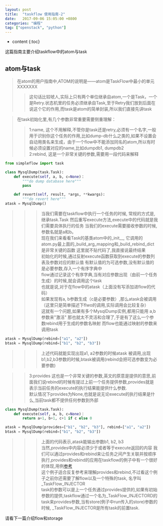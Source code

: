 ```yaml
---
layout: post
title:  "taskflow 使用指南-2"
date:   2017-09-06 15:05:00 +0800
categories: "编程"
tag: ["openstack", "python"]
---
```


* content
{:toc}


这篇指南主要介绍taskflow中的atom与task


## atom与task

> 在atom的用户指南中,ATOM的说明是——atom是TaskFlow中最小的单元XXXXXXX
>> 这句话比较唬人,实际上只有两个单位继承自atom,一个是Task，一个是Retry.状态机里的任务必须继承自Task,至于Retry我们放到后面在说这个它的作用,而task是atom的简单封装,所以我们直接先讲task  

> 在task初始化里,有几个参数非常重要需要侧重理解：  
>> 1:name, 这个不用解释,不管你是task还是retry,必须有一个名字,一般用于识别你这个任务的作用,比如dump-db什么之类的,如果不设置会自动用类名来生成，由于一个flow中不能添加同名的atom,所以有时候必须设置对应的name,比如dumpdb1, dumpdb2    
>> 2:rebind, 这是一个非常关键的参数,需要用一段代码来解释  

```python
from simpleflow import task

class MysqlDump(task.Task):
    def execute(self, a, b, c=None)：
        """do dump database here"""
        pass

    def revert(self, result, *args, **kwargs):
        """do revert here"""
atask = MysqlDump()
```

>>>当我们需要在taskflow中执行一个任务的时候, 常规的方式是,继承task.Task
然后重写execute方法,execute中的代码就是我们需要具体执行的任务
当我们的execute需要接收参数的时候,参数名就是a和b。    
现在我们来看看Task的基类atom中的_init__,
它调用的atom.py最上面的_build_arg_mapping和_build_rebind_dict是非常关键的函数
这里就不贴代码了,我直接说最终结果  
初始化的时候,通过反射execute函数获取到execute的参数列表及参数对应的默认值
有默认值的为可选参数,没有默认值的是必要参数,存入一个有序字典中  
flow通过记录这个有序字典,当有对应参数出现（由前一个任务生成）的时候,就会调用这个task  
也就是说,对于在flow中的atask（上面没有写添加进flow的代码）  
如果发现有a, b参数生成（c是必要参数）,那么atask会被调用
（这里只是简单描述下flwo的调用,实际调用会比较复杂）  
这就有一个问题,如果有多个MysqlDump实例,都用只能用 a,b参数来"激活"
那也就太不灵活和合理了,于是有了这么一个参数rebind用于生成的参数名映射
而flow也能通过映射的参数来调用task

```python
atask = MysqlDump(rebind=["a1", "a2"])
btask = MysqlDump(rebind=["b1", "b2", "b3"])
```

>>>上述代码就能实现出现a1, a2参数的时候atask
被调用,出现b1,b2,b3参数的时候,btask被调用(rebind会把可选参数变为必要参数)

>> 3:provides 这也是一个非常关键的参数,英文的原意是提供的意思,前面我们说rebind的时候有提过上前一个任务提供参数,provides就是表示当前任务的execute的执行结果能提供什么参数.  
默认情况下provides为None,也就是说无论execute的执行结果是什么,当前task都不提供任何参数到外部

```python
class MysqlDump(task.Task):
    def execute(self, a, b, c=None)：
        return a+1, b+1, c+1 if c else 0

atask = MysqlDump(provides=["b1", "b2", "b3"], rebind=["a1", "a2"])
btask = MysqlDump(rebind=["b1", "b2", "b3"])
```

>>> 上面的代码表示,atask能输出参数b1, b2, b3  
当然,provides中内容必须少于或者等于execute返回的内容
我们可以通过provides和rebind来让任务之间产生关联并按顺序执行,provides和rebind的应用在taskflow的例子中有一个很好的体现,用例[参考](https://github.com/lolizeppelin/simpleflow/blob/master/doc/examples/graph_flow.py)  
这个例子适合反复参考来理解provides和rebind,不过看这个例子之前你还需要了解flow以及一个特殊的task, 名字叫_TaskFlow_INJECTOR  
task的参数可以是上一个任务通过provides提供的,如果有初始参数的提供,taskflow通过一个名为_TaskFlow_INJECTORD的task来provides参数,当有store(例子中run传入的store)参数的时候, _TaskFlow_INJECTOR是所有task的前置task.

请看下一篇介绍flow和storage
